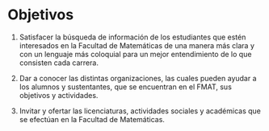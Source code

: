 # Objetivos

  1. Satisfacer la búsqueda de información de los estudiantes que estén interesados en la Facultad de Matemáticas de una manera más clara y con un lenguaje más coloquial para un mejor entendimiento de lo que consisten cada carrera.
  
  2. Dar a conocer las distintas organizaciones, las cuales pueden ayudar a los alumnos y sustentantes, que se encuentran en el FMAT, sus objetivos y actividades.
  
  3. Invitar y ofertar las licenciaturas, actividades sociales y académicas que se efectúan en la Facultad de Matemáticas.
